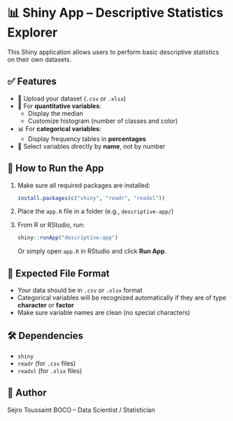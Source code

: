 
# 📊 Shiny App – Descriptive Statistics Explorer

This Shiny application allows users to perform basic descriptive statistics on their own datasets.

## ✅ Features

- 📁 Upload your dataset (`.csv` or `.xlsx`)
- 🧮 For **quantitative variables**:
  - Display the median
  - Customize histogram (number of classes and color)
- 📊 For **categorical variables**:
  - Display frequency tables in **percentages**
- 📌 Select variables directly by **name**, not by number

## 🚀 How to Run the App

1. Make sure all required packages are installed:
   ```r
   install.packages(c("shiny", "readr", "readxl"))
   ```

2. Place the `app.R` file in a folder (e.g., `descriptive-app/`)

3. From R or RStudio, run:
   ```r
   shiny::runApp("descriptive-app")
   ```

   Or simply open `app.R` in RStudio and click **Run App**.

## 📂 Expected File Format

- Your data should be in `.csv` or `.xlsx` format
- Categorical variables will be recognized automatically if they are of type **character** or **factor**
- Make sure variable names are clean (no special characters)

## 🛠 Dependencies

- `shiny`
- `readr` (for `.csv` files)
- `readxl` (for `.xlsx` files)

## 👤 Author

Sèjro Toussaint BOCO – Data Scientist / Statistician
